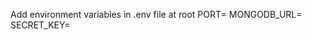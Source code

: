 Add environment variables in .env file at root
PORT=<port-number>
MONGODB_URL=<mongodb-url>
SECRET_KEY=<secret-key>
